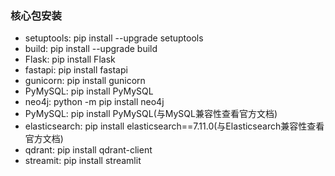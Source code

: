 ### 核心包安装

* setuptools: pip install --upgrade setuptools
* build: pip install --upgrade build 
* Flask: pip install Flask
* fastapi: pip install fastapi
* gunicorn: pip install gunicorn
* PyMySQL: pip install PyMySQL
* neo4j: python -m pip install neo4j
* PyMySQL: pip install PyMySQL(与MySQL兼容性查看官方文档)
* elasticsearch: pip install elasticsearch==7.11.0(与Elasticsearch兼容性查看官方文档)
* qdrant: pip install qdrant-client
* streamit: pip install streamlit